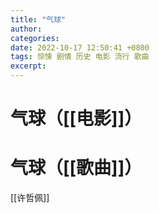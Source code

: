 ```yaml
---
title: "气球"
author: 
categories: 
date: 2022-10-17 12:50:41 +0800
tags: 惊悚 剧情 历史 电影 流行 歌曲
excerpt: 
---
```






# 气球（[[电影]]）








# 气球（[[歌曲]]）


[[许哲佩]]









